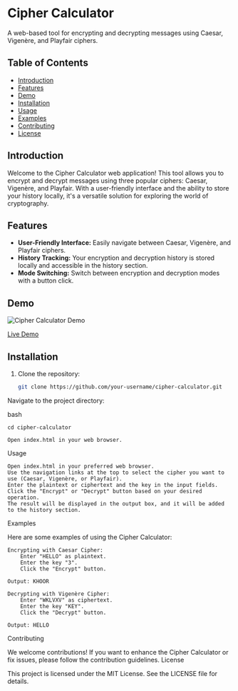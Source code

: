 # Cipher Calculator

A web-based tool for encrypting and decrypting messages using Caesar, Vigenère, and Playfair ciphers.

## Table of Contents

- [Introduction](#introduction)
- [Features](#features)
- [Demo](#demo)
- [Installation](#installation)
- [Usage](#usage)
- [Examples](#examples)
- [Contributing](#contributing)
- [License](#license)

## Introduction

Welcome to the Cipher Calculator web application! This tool allows you to encrypt and decrypt messages using three popular ciphers: Caesar, Vigenère, and Playfair. With a user-friendly interface and the ability to store your history locally, it's a versatile solution for exploring the world of cryptography.

## Features

- **User-Friendly Interface:** Easily navigate between Caesar, Vigenère, and Playfair ciphers.
- **History Tracking:** Your encryption and decryption history is stored locally and accessible in the history section.
- **Mode Switching:** Switch between encryption and decryption modes with a button click.

## Demo

![Cipher Calculator Demo](link_to_demo_gif_or_screenshot.gif)

[Live Demo](#) 

## Installation

1. Clone the repository:

   ```bash
   git clone https://github.com/your-username/cipher-calculator.git

Navigate to the project directory:

bash

    cd cipher-calculator

    Open index.html in your web browser.

Usage

    Open index.html in your preferred web browser.
    Use the navigation links at the top to select the cipher you want to use (Caesar, Vigenère, or Playfair).
    Enter the plaintext or ciphertext and the key in the input fields.
    Click the "Encrypt" or "Decrypt" button based on your desired operation.
    The result will be displayed in the output box, and it will be added to the history section.

Examples

Here are some examples of using the Cipher Calculator:

    Encrypting with Caesar Cipher:
        Enter "HELLO" as plaintext.
        Enter the key "3".
        Click the "Encrypt" button.

    Output: KHOOR

    Decrypting with Vigenère Cipher:
        Enter "WKLVXV" as ciphertext.
        Enter the key "KEY".
        Click the "Decrypt" button.

    Output: HELLO

Contributing

We welcome contributions! If you want to enhance the Cipher Calculator or fix issues, please follow the contribution guidelines.
License

This project is licensed under the MIT License. See the LICENSE file for details.
